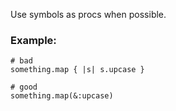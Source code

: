 Use symbols as procs when possible.

### Example:
    # bad
    something.map { |s| s.upcase }

    # good
    something.map(&:upcase)